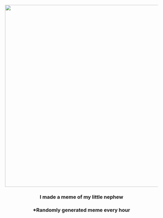 <p align="center">
        <img src="https://i.redd.it/qmtgu1cw27k91.jpg" width="600" height="600">
        </p>
        <h3 align="center">I made a meme of my little nephew</h3>
        <h3 align="center">*Randomly generated meme every hour</h3>
    